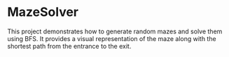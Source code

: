 # MazeSolver
This project demonstrates how to generate random mazes and solve them using BFS. It provides a visual representation of the maze along with the shortest path from the entrance to the exit.
